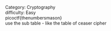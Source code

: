 Category: Cryptography<br>
difficulty: Easy<br>
picoctf{thenumbersmason}<br>
use the sub table - like the table of ceaser cipher 
